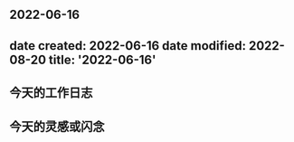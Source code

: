 2022-06-16
---
date created: 2022-06-16
date modified: 2022-08-20
title: '2022-06-16'
---

## 今天的工作日志

## 今天的灵感或闪念
